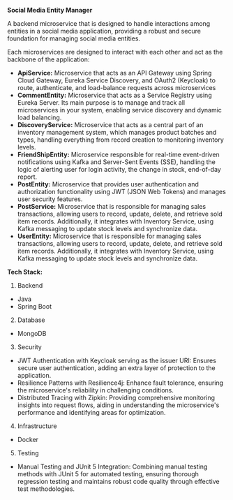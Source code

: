 **Social Media Entity Manager**

A backend microservice that is designed to handle interactions among entities in a social media application, providing a robust and secure foundation for managing social media entities.

Each microservices are designed to interact with each other and act as the backbone of the application:

- **ApiService:** Microservice that acts as an API Gateway using Spring Cloud Gateway, Eureka Service Discovery, and OAuth2 (Keycloak) to route, authenticate, and load-balance requests across microservices
- **CommentEntity:** Microservice that acts as a Service Registry using Eureka Server. Its main purpose is to manage and track all microservices in your system, enabling service discovery and dynamic load balancing.
- **DiscoveryService:** Microservice that acts as a central part of an inventory management system, which manages product batches and types, handling everything from record creation to monitoring inventory levels.
- **FriendShipEntity:** Microservice responsible for real-time event-driven notifications using Kafka and Server-Sent Events (SSE), handling the logic of alerting user for login activity, the change in stock, end-of-day report.
- **PostEntity:** Microservice that provides user authentication and authorization functionality using JWT (JSON Web Tokens) and manages user security features. 
- **PostService:** Microservice that is responsible for managing sales transactions, allowing users to record, update, delete, and retrieve sold item records. Additionally, it integrates with Inventory Service, using Kafka messaging to update stock levels and synchronize data.
- **UserEntity:** Microservice that is responsible for managing sales transactions, allowing users to record, update, delete, and retrieve sold item records. Additionally, it integrates with Inventory Service, using Kafka messaging to update stock levels and synchronize data.

  
**Tech Stack:**

1. Backend
- Java
- Spring Boot

2. Database
- MongoDB
  
3. Security
- JWT Authentication with Keycloak serving as the issuer URI: Ensures secure user authentication, adding an extra layer of protection to the application.
- Resilience Patterns with Resilience4j: Enhance fault tolerance, ensuring the microservice's reliability in challenging conditions.
- Distributed Tracing with Zipkin: Providing comprehensive monitoring insights into request flows, aiding in understanding the microservice's performance and identifying areas for optimization.

4. Infrastructure
- Docker

5. Testing
- Manual Testing and JUnit 5 Integration: Combining manual testing methods with JUnit 5 for automated testing, ensuring thorough regression testing and maintains robust code quality through effective test methodologies.
